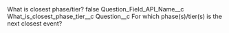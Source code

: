 <?xml version="1.0" encoding="UTF-8"?>
<CustomMetadata xmlns="http://soap.sforce.com/2006/04/metadata" xmlns:xsi="http://www.w3.org/2001/XMLSchema-instance" xmlns:xsd="http://www.w3.org/2001/XMLSchema">
    <label>What is closest phase/tier?</label>
    <protected>false</protected>
    <values>
        <field>Question_Field_API_Name__c</field>
        <value xsi:type="xsd:string">What_is_closest_phase_tier__c</value>
    </values>
    <values>
        <field>Question__c</field>
        <value xsi:type="xsd:string">For which phase(s)/tier(s) is the next closest event?</value>
    </values>
</CustomMetadata>
